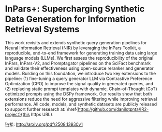 # InPars+: Supercharging Synthetic Data Generation for Information   Retrieval Systems

This work revisits and extends synthetic query generation pipelines for
Neural Information Retrieval (NIR) by leveraging the InPars Toolkit, a
reproducible, end-to-end framework for generating training data using large
language models (LLMs). We first assess the reproducibility of the original
InPars, InPars-V2, and Promptagator pipelines on the SciFact benchmark and
validate their effectiveness using open-source reranker and generator models.
Building on this foundation, we introduce two key extensions to the pipeline:
(1) fine-tuning a query generator LLM via Contrastive Preference Optimization
(CPO) to improve the signal quality in generated queries, and (2) replacing
static prompt templates with dynamic, Chain-of-Thought (CoT) optimized prompts
using the DSPy framework. Our results show that both extensions reduce the need
for aggressive filtering while improving retrieval performance. All code,
models, and synthetic datasets are publicly released to support further
research at: \href{https://github.com/danilotpnta/IR2-project}{this https URL}.

链接: http://arxiv.org/pdf/2508.13930v1

